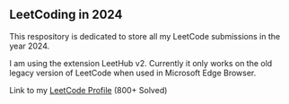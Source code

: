 ## LeetCoding in 2024
This respository is dedicated to store all my LeetCode submissions in the year 2024.

I am using the extension LeetHub v2.
Currently it only works on the old legacy version of LeetCode when used in Microsoft Edge Browser. 

Link to my [LeetCode Profile](https://leetcode.com/Anuvab) (800+ Solved)
